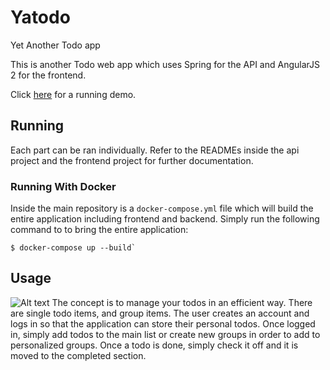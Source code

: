 # Yatodo
Yet Another Todo app

This is another Todo web app which uses Spring for the API and AngularJS 2 for the 
frontend. 

Click [here](http://52.57.161.17/) for a running demo.


## Running

Each part can be ran individually. Refer to the READMEs inside the api project and the 
frontend project for further documentation. 

### Running With Docker

Inside the main repository is a `docker-compose.yml` file which will build the entire
application including frontend and backend. Simply run the following command to to bring the 
entire application:

```
$ docker-compose up --build`

```


## Usage

![Alt text](/../features/documentation/screenshots/screenshot1.png?raw=true "Home Screen")
The concept is to manage your todos in an efficient way. There are single todo items,
and group items. The user creates an account and logs in so that the application can store
their personal todos. Once logged in, simply add todos to the main list or create new groups
in order to add to personalized groups. Once a todo is done, simply check it off and it is
moved to the completed section.

